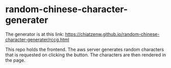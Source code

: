 # random-chinese-character-generater

The generator is at this link:
https://chiatzenw.github.io/random-chinese-character-generater/rccg.html

This repo holds the frontend. The aws server generates random characters that is requested on clicking the button.
The characters are then rendered in the page.
